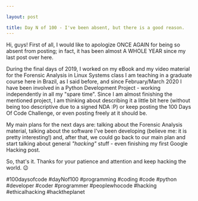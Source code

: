 ```yaml
---

layout: post

title: Day N of 100 - I've been absent, but there is a good reason.
---
```


Hi, guys! First of all, I would like to apologize ONCE AGAIN for being so absent from posting; in fact, it has been almost A WHOLE YEAR since my last post over here. 

During the final days of 2019, I worked on my eBook and my video material for the Forensic Analysis in Linux Systems class I am teaching in a graduate course here in Brazil, as I said before, and since February/March 2020 I have been involved in a Python Development Project - working independently in all my "spare time". Since I am almost finishing the mentioned project, I am thinking about describing it a little bit here (without being too descriptive due to a signed NDA :P) or keep posting the 100 Days Of Code Challenge, or even posting freely at it should be.

My main plans for the next days are: talking about the Forensic Analysis material, talking about the software I've been developing (believe me: it is pretty interesting!) and, after that, we could go back to our main plan and start talking about general _"hacking"_ stuff - even finishing my first Google Hacking post. 

So, that's it. Thanks for your patience and attention and keep hacking the world. 😉

#100daysofcode #dayNof100 #programming #coding #code #python #developer #coder #programmer #peoplewhocode #hacking #ethicalhacking #hacktheplanet
